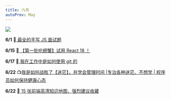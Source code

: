 ```yaml
---
title: 六月
autoPrev: May
---
```


![](/share/2.jpg)

**6/1** :blue_book:[ 最全的手写 JS 面试题](https://juejin.cn/post/6968713283884974088#heading-24)

**6/15** :blue_book:[ 【第一批吃螃蟹】试用 React 18 ！](https://juejin.cn/post/6973222013028532237)

**6/17** :blue_book:[ 我在工作中是如何使用 git 的](https://juejin.cn/post/6974184935804534815)

**6/22** :tv:[我是如何战胜了【迷茫】，并学会管理时间 |专治各种迷茫、不想学 | 程序员如何保持健康心态](https://www.bilibili.com/video/BV1Df4y1t7eD)

**6/22** :blue_book:[ 15 张前端高清知识地图，强烈建议收藏](https://juejin.cn/post/6976157870014332935)
